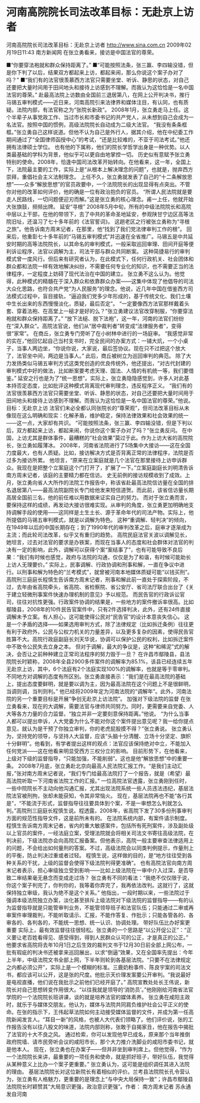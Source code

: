 # 河南高院院长司法改革目标：无赴京上访者

河南高院院长司法改革目标：无赴京上访者
http://www.sina.com.cn  2009年02月19日11:43   南方新闻网
在张立勇看来，接访是中国法官的尊荣。

■“你要穿法袍就和群众保持距离了。”
■“可能按照法条，张三赢、李四输没错，但是你下判了以后，结果双方都起来上访，都起来闹，那么你说这个案子办对了吗？”
■“我们有的法官很羡慕西方法官只需要坐堂、听诉、静思的状态，对自己还要把大量时间用于田间地头和接待上访感到不理解。而我认为这恰恰是一名中国法官的尊荣。”
赴最高法院上访数由全国前三退居第八，在网上公开判决书，推行马锡五审判模式——近日来，河南高院引来法律界和媒体注目，有认同，也有质疑。法院内部，有法官称之为“张院长新政”。
2008年1月，张立勇走马上任。这个半辈子从事党政工作、当过市长和市委书记的共产党人，从未想到自己会成为一名法官。按照中国的惯例，高级法院院长自动成为二级大法官。
“我没有条条框框。”张立勇自己这样说道。但他不认为自己是外行人，据其介绍，他在中纪委工作期间通过了“全国律师函授中心”的考试，“还是比较难的，不亚于司法考试。”他还拥有法律硕士学位。
也有他的下属称，他们的院长学哲学出身是一种优势。以人类最基础的学科为背景，他似乎可以更自由地掌控一切。
历史似有意赋予张立勇特别的使命。2008年，恰逢中国司法改革开始转向。在他看来，这一年，全国上下，法院最主要的工作，实际上是“从根本上解决理念的问题”，也就是，抛弃西方崇拜，重倡社会主义法制理念。
上任不久，张立勇就发表了自己的“十二条解放思想”——众多“解放思想”的官员政要中，一个法院院长的出现显得有点突出。不管你对他的改革如何评价，他的确是一位有政治抱负的官员。
“所谓人民法院就是要走人民路线，一切问题便迎刃而解。”这是张立勇的核心理念。甫一上任，他就开始大张旗鼓，频频出牌。
延安“寻根”
2008年5月中旬，所有的中级法院院长和高院中层以上干部，在他的带领下，去了中共的革命圣地延安，参观陕甘宁边区高等法院旧址，还温习了七十多年前的《法官誓词》。
这趟老区之行被张立勇称为“寻根之旅”。他告诉南方周末记者，在那里，他“找到了我们党法律审判工作的根”。
回来后，他重彰七十多年前的“马锡五审判模式”并迅速在全省推广。马锡五是中共延安时期的高等法院院长，以其命名的审判模式，一般采取巡回审理、田间开庭等便利诉讼程序，法官以调解为主，司法干部与群众共同断案。
这种简捷易行的审判模式曾一度风行。但后来有研究者认为，在此模式下，任何行政机关、社会团体和群众都和法院一样有效地解决纠纷，不需要任何专业化的知识，也不需要正当的法律程序，一定程度上妨碍了现代法治在中国的建立。
张立勇不这么认为。他觉得，此种模式的精髓在于深入群众和依靠群众办案——这集中体现了他倡导的司法大众化思路，也符合共产党“为人民服务”的理念。他说，近几年中国在借鉴西方司法模式过程中，盲目接轨，“逼迫我们党多少年形成的，基于传统文化、我们土壤中生长出来的东西慢慢淡化，质疑，最后否定”。
“一定要像西方法官那样戴着头套、穿着法袍、在高堂上一槌才是好的么？”张立勇建议法官改穿制服，“你要穿法袍就和群众保持距离了。”
“放下法槌、脱下法袍”，这一年，河南的法官们纷纷在“深入群众”。高院法官说，他们从“居中裁判者”转变成“法律服务者”，变得很“家常”。
在商丘，张立勇专门旁听了在小树林中进行的一场庭审。
“我感觉非常的实在，”他回忆起自己当村支书时，完全民间的办案方式：一铺大炕，一个小桌子，当事人两边坐，“你说你说，大家说，最后签协议。现在只不过把这个放大了，法官坐中间，两边是当事人。”
此后，商丘被树立为巡回审判的典范。
除了大力发扬类似马锡五审判方式这类党创造的优良传统外，他还提出，“对古代封建的审判模式中好的做法，比如断案要考虑天理、国法、人情的有机统一等，我们要借鉴。”
延安之行也是为了“统一思想”。实际上，张立勇隐隐感觉到，许多人对此基本持否定态度，比如批评这种模式背离现代审判理念，违反程序正义。
“我们有的法官很羡慕西方法官只需要坐堂、听诉、静思的状态，对自己还要把大量时间用于田间地头和接待上访感到不理解。而我认为这恰恰是一名中国法官的尊荣。”他说。
目标：无赴京上访
法官们未必全都认同张院长的“尊荣观”，但司法改革目标从未像现在这么明确和现实：化解矛盾，维护稳定，保持法律效果和社会效果的统一——这一点，大家却有共识。
“可能按照法条，张三赢、李四输没错，但是下判以后，双方都起来上访，都起来闹，你说你这个案子办对了吗？”张立勇反问。
在中国，上访尤其是群体事件，最糟糕的“社会效果”莫过于此。作为上访大省的高院院长，张立勇如履薄冰。
2008年，河南省法院进行了5场集中大接访——这在全国力度最大，也有人质疑。比如，接访解决方式是否背离正常的法律程序，法院是否过多为接访所累。
他坦言，“原来在立案庭就是几个法官在那里接待上访申诉群众。我现在是把整个立案庭这个门打开了，扩展了一下。”立案庭副庭长刘明清告诉南方周末记者，该庭的主要精力都在信访。
史无前例的接访规模收到了成效。上月，张立勇向省人大所作的法院工作报告中，称该省赴最高法院信访量在全国的排名退居第八——最高法院副院长专门给他发来短信道贺。而此前，该省信访量长期高居全国前三名，他的前任难以用数据来证实自己的努力。
而对于张立勇而言，要保持这样的成绩，再发动大接访很难实现。从审判的角度，张立勇更加明确地支持调解手段的使用——这同样是土生土长、源于革命年代的司法产物。实际上，他所提倡的马锡五审判模式，就是以调解为特色。
这种“重调解、轻判决”的倾向，在1949年以后的中国长期存在；到了1990年代的审判改革之后，庭审才逐渐成为主流；而此轮司法改革，似乎又有重归的趋势。
高院民庭法官关波以调解见长，她坦言，过去对法官的要求是办铁案，而现在当事人的态度和社会群体对法官的判决有一定的影响，此外，调解可以获得个案“案结事了”，也有可能导致不良后果：“我们有时候也感觉，政府与法院的沟通，仅仅是为了和谐，有时候可能助长上访人无理要价。”
实际上，民事调解、行政协调和刑事和解，一直在争议中进行。以刑事和解为特色的“兰考模式”，就曾被河南本地媒体质疑可能“以钱买刑”。高院刑三庭庭长程慎生告诉南方周末记者，刑事和解此前一直处于探索阶段，不过，去年由省高院牵头，省高院、省检察院、省公安厅、省司法厅联合出台了《关于建立轻微刑事案件快速办理机制的意见》予以规范。
而民告官的行政诉讼官司，往往对抗性更强。行政案件协调的结果是，一些地方的案件撤诉率很高。比如鄢陵县，2008年的10件民告官案件中，只有2件选择判决，此外，还有24件直接调解未予立案。有人担心，这可能使得公民对“民告官”的设计本意丧失信心。
这是一个矛盾的选择——如果选用审判方式，除了法律规定（比如拆迁条例）往往更有利于政府外，公民与公权力机关的力量差异，以及更多复杂的因素，使得民告官胜算不大。高院行政庭副庭长刘天华说，协调可以保护公民的权利，比如拆迁案件中不致令公民失去立身之本。
但对于调解，最大的争议是，这种“和稀泥”式的解决，会否让之前种种建立正常司法程序的努力毁于一旦？
在许昌市鄢陵县，县法院院长时颖称，2008年全县2900多件案件的调解率为85.1%，该县已经连续五年无赴京上访，其中，6个法庭有2个法庭实现100%的调解率，也就是等于零审判。
不同地方对调解的态度有所区别。张立勇直接表示：“我们是在最高法院的基础上，提出态度要鲜明，就是要以调为主，因为最高法院在这个问题上不是很鲜明，当调则调，当判则判。”
他已经将2009年定为河南法院的“调解年”。此外，河南法院的另一个重要目标是开展“争创无赴京上访法院”。
加强对下级法院的监督
在张立勇看来，现在的大调解，需要法官与律师共同努力。同时，更需要来自党委、人大等各方力量的合力监督。“独立并非一定要刻意保持距离。”他说。
“为什么当事人都可以提出申诉，人大党委为什么不能对你这个案件提出意见呢？我一给你提点意见，就认为是干预了你独立审判，你的老虎屁股摸不得？”张立勇说。
张立勇认为，坚持党的领导，与坚持人大监督，应该“头脑十分清醒、立场十分坚定、旗帜十分鲜明”。他看到，有学者提出这样的观点：法官应该保持绝对中立，不能加入任何党派——这在他看来明显受西方三权分立的影响。
目前形势下，在他看来，上级对下级的监督指导，“只能加强，不能削弱”。这也是他“解放思想”中的重要一条。
2008年7月底，张立勇赴北京向最高人民法院汇报工作。“是我们主动汇报，”张对南方周末记者说，“我们专门给最高法院打了一个报告，就是（希望）最高法院听取一下河南省法院工作的汇报。”
一位高院法官透露，张立勇刚到任时，一些中院院长不主动向他沟通汇报，尤其出现法院系统一些人员违法违纪，基层法院法官被刑拘，张却未能获知，令其非常恼火。
现在，基层法院再也不能“各行其是”，“不能流于形式，监督指导往往要具体到个案，不是一审想怎么判就怎么判。”高院刑三庭庭长程慎生说。程透露，2008年，省高院下发了30多份刑事审判方面的规范性指导文件，这是前所未有的。
在法院系统内部，有案件请示制度。程慎生告诉南方周末记者，省内的重大敏感案件，包括所有死刑案件，涉及副处级以上官员的案件，一经法庭立案，受理法院就会将相关司法文书寄往高级法院，在判决前，下级法院亦会向高院汇报备案。但他表示，高院一般主要审查法律适用上的问题，不会给出如何量刑的答案。不过，高级法院会以同类判例提示，作量刑上的平衡，防止判决过重或者过轻。
程慎生说，这样做的目的，是“地方往往受到各种关系的干扰，上级的监督会使得下级法院判得更准确”。
也有高院法官向南方周末记者表示，担心审级独立受到影响——比如上级法院在一审中介入过深，是否导致二审结果毫无悬念而变成走过场？
张立勇有不同的看法：“我绝不仅仅限于说，你这个案子判完了，你判你的，我等着你弄完了，我再依法改判。这就行了，这就保持独立审级，我认为绝不是这个关系。”
他指出，一段时期以来，一些法院过于强调本级法院独立办案，淡化甚至排斥上级法院对下级法院的监督指导——有的认为监督指导就是只能管审判业务，不能管领导班子和法官队伍；只能通过二审或再审案件审理裁判，不能听取请示、汇报，不能作答复、作批示；只能各管各的、各审各的、各判各的，不能统一思想、统一认识、协调处理。
带好队伍比办好案更重要
实际上，最有效监督往往很轻松。张立勇的一个思路是“以公开促公正”：“正义要让老百姓看得见、感受得到，得到人民群众认可的公正，才是真正的公正。”
他要求省高院将去年10月1日之后生效的裁判文书于12月30日前全部上网公布，一批有瑕疵的判决书还被拿来巡回展出，以求“倒逼”效果，又在全国率先提出：今年上半年，中级法院文书全部上网，下半年则轮到各基层法院。“只要不在法律规定之内都必须公开”，实际上是一个模糊的标准。三鹿奶粉事件、陈良宇案的司法文书，都应该可以公开，这是张的尺度。他批示天价理发案要公开审判。“我说最好是电视直播，他们说在我批示之前他们已经开庭了。”
高院宣教处处长王伟说，新院长对自己思想转变作用很大。“以往我就是领导的‘消防员’。”他刚刚给河南省法官学院的一个法院院长班讲课，谈的就是培养法官的媒体素养。
张立勇在咸阳主政时，就乐于与媒体交朋友。他认为，媒体与法院共同肩负维护社会公平正义的使命。在张的指示下，王伟起草法院如何主动接受媒体监督的文件，并成为第一任高院新闻发言人。“耳目一新”的风格，也被人大代表们领略了。他们评价说，张的工作报告没有以往八股文的味道，法院内部则称，张敢于自揭家丑，他在报告中揭批了法官的十大不良之风。
通过检索，你可以发现他早已成名，原来那个当年推倒政府院墙、请市民旁听会议的咸阳市长，那个大力推介洗脚业的咸阳市委书记，就是他本人。
现在，张立勇也在办案子——但并非坐到审判席上。但他觉得，“作为一个法院院长来讲，最重要的一项任务和使命，就是抓好班子，带好队伍，我觉得从某种意义上比办一个案子更重要。”
张立勇认为，这可能是组织调任其进入法院的理由。
基层法院院长对这位新院长有着相似的评价。兰考县法院院长孔令营认为，张立勇有人格魅力，更重要的是理念上“与中央大局保持一致”；许昌市鄢陵县法院院长时颖赞其“大局意识更强，政治意识更强”。作者： 南方周末记者 苏永通 发自河南

